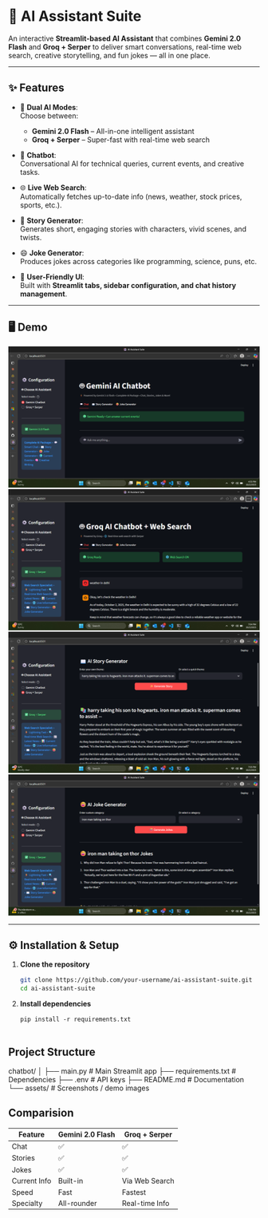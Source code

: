 # 🤖 AI Assistant Suite

An interactive **Streamlit-based AI Assistant** that combines **Gemini 2.0 Flash** and **Groq + Serper** to deliver smart conversations, real-time web search, creative storytelling, and fun jokes — all in one place.  

---

## ✨ Features

- 🔄 **Dual AI Modes**:  
  Choose between:
  - **Gemini 2.0 Flash** – All-in-one intelligent assistant  
  - **Groq + Serper** – Super-fast with real-time web search  

- 💬 **Chatbot**:  
  Conversational AI for technical queries, current events, and creative tasks.  

- 🌐 **Live Web Search**:  
  Automatically fetches up-to-date info (news, weather, stock prices, sports, etc.).  

- 📖 **Story Generator**:  
  Generates short, engaging stories with characters, vivid scenes, and twists.  

- 😄 **Joke Generator**:  
  Produces jokes across categories like programming, science, puns, etc.  

- 🎨 **User-Friendly UI**:  
  Built with **Streamlit tabs, sidebar configuration, and chat history management**.  

---

## 🖥️ Demo

![App Demo Screenshot](https://github.com/yashank1107/Chatbot/blob/main/assets/Screenshot%20(2).png)  
![App Demo Screenshot](https://github.com/yashank1107/Chatbot/blob/main/assets/Screenshot%20(3).png)  
![App Demo Screenshot](https://github.com/yashank1107/Chatbot/blob/main/assets/Screenshot%20(4).png) 
![App Demo Screenshot](https://github.com/yashank1107/Chatbot/blob/main/assets/Screenshot%20(5).png) 

---

## ⚙️ Installation & Setup

1. **Clone the repository**  
   ```bash
   git clone https://github.com/your-username/ai-assistant-suite.git
   cd ai-assistant-suite

2. **Install dependencies**
   ```
   pip install -r requirements.txt


## Project Structure

chatbot/
│
├── main.py                 # Main Streamlit app
├── requirements.txt       # Dependencies
├── .env                   # API keys
├── README.md              # Documentation
└── assets/                # Screenshots / demo images

## Comparision

| Feature      | Gemini 2.0 Flash | Groq + Serper  |
| ------------ | ---------------- | -------------- |
| Chat         | ✅                | ✅              |
| Stories      | ✅                | ✅              |
| Jokes        | ✅                | ✅              |
| Current Info | Built-in         | Via Web Search |
| Speed        | Fast             | Fastest        |
| Specialty    | All-rounder      | Real-time Info |







